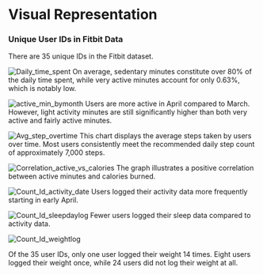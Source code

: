 # Visual Representation
### Unique User IDs in Fitbit Data
There are 35 unique IDs in the Fitbit dataset.

![Daily_time_spent](https://github.com/user-attachments/assets/270317bc-3556-434f-b425-086a34fcc4b6)
On average, sedentary minutes constitute over 80% of the daily time spent, while very active minutes account for only 0.63%, which is notably low.


![active_min_bymonth](https://github.com/user-attachments/assets/af798460-3866-4b77-89a0-7de1bee3bc71)
Users are more active in April compared to March. However, light activity minutes are still significantly higher than both very active and fairly active minutes.


![Avg_step_overtime](https://github.com/user-attachments/assets/0b985c28-021b-4340-8c69-f254f0fb78d1)
This chart displays the average steps taken by users over time. Most users consistently meet the recommended daily step count of approximately 7,000 steps.


![Correlation_active_vs_calories](https://github.com/user-attachments/assets/72cc699f-a68f-43a0-9c69-fff6fb209761)
The graph illustrates a positive correlation between active minutes and calories burned.


![Count_Id_activity_date](https://github.com/user-attachments/assets/13577f24-95bb-4ad3-a184-496fdd229467)
Users logged their activity data more frequently starting in early April.


![Count_Id_sleepdaylog](https://github.com/user-attachments/assets/520d9c74-d0ce-485a-9c5d-adce823810fe)
Fewer users logged their sleep data compared to activity data.


![Count_Id_weightlog](https://github.com/user-attachments/assets/6664f6ff-cebc-47bb-a140-14632aa9a434)

Of the 35 user IDs, only one user logged their weight 14 times. Eight users logged their weight once, while 24 users did not log their weight at all.
